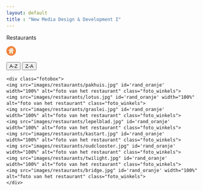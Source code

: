 ```yaml
---
layout: default
title : "New Media Design & Development I"
---
```

<div class='hoofdpagina_titel'>
    <p id='restaurants_titel'>Restaurants</p>
</div>

<div class='homebutton_restaurants'><a href="index.html" class='oranje'>
        <img src="images/oranje.png" height='25px'>

</a></div>

<div class='knopjes_div'>
<a href='#'><button class='knopjes oranje_acht'>A-Z</button></a>
<a href='#'><button class='knopjes oranje_acht'>Z-A</button></a>
</div>

<div id='restaurantdata'>

    <div class="fotobox">
    <img src="images/restaurants/pakhuis.jpg" id='rand_oranje' width="100%" alt="foto van het restaurant" class="foto_winkels">
    <img src="images/restaurants/lotus.jpg" id='rand_oranje' width="100%" alt="foto van het restaurant" class="foto_winkels">
    <img src="images/restaurants/graslei.jpg" id='rand_oranje' width="100%" alt="foto van het restaurant" class="foto_winkels">
    <img src="images/restaurants/lepelblad.jpg" id='rand_oranje' width="100%" alt="foto van het restaurant" class="foto_winkels">
    <img src="images/restaurants/kastart.jpg" id='rand_oranje' width="100%" alt="foto van het restaurant" class="foto_winkels">
    <img src="images/restaurants/oudclooster.jpg" id='rand_oranje' width="100%" alt="foto van het restaurant" class="foto_winkels">
    <img src="images/restaurants/twilight.jpg" id='rand_oranje' width="100%" alt="foto van het restaurant" class="foto_winkels">
    <img src="images/restaurants/bridge.jpg" id='rand_oranje' width="100%" alt="foto van het restaurant" class="foto_winkels">
    </div>

</div>

<script src="js/restaurants.js"></script>
